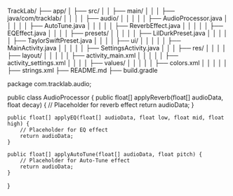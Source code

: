 TrackLab/
├── app/
│   ├── src/
│   │   ├── main/
│   │   │   ├── java/com/tracklab/
│   │   │   │   ├── audio/
│   │   │   │   │   ├── AudioProcessor.java
│   │   │   │   │   ├── AutoTune.java
│   │   │   │   │   ├── ReverbEffect.java
│   │   │   │   │   ├── EQEffect.java
│   │   │   │   ├── presets/
│   │   │   │   │   ├── LilDurkPreset.java
│   │   │   │   │   ├── TaylorSwiftPreset.java
│   │   │   │   ├── ui/
│   │   │   │   │   ├── MainActivity.java
│   │   │   │   │   ├── SettingsActivity.java
│   │   │   ├── res/
│   │   │   │   ├── layout/
│   │   │   │   │   ├── activity_main.xml
│   │   │   │   │   ├── activity_settings.xml
│   │   │   │   ├── values/
│   │   │   │   │   ├── colors.xml
│   │   │   │   │   ├── strings.xml
├── README.md
├── build.gradle

package com.tracklab.audio;

public class AudioProcessor {
    public float[] applyReverb(float[] audioData, float decay) {
        // Placeholder for reverb effect
        return audioData;
    }

    public float[] applyEQ(float[] audioData, float low, float mid, float high) {
        // Placeholder for EQ effect
        return audioData;
    }

    public float[] applyAutoTune(float[] audioData, float pitch) {
        // Placeholder for Auto-Tune effect
        return audioData;
    }
}